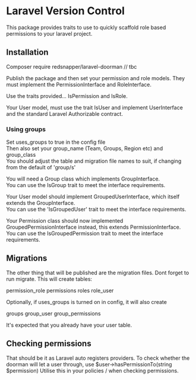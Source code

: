 # Laravel Version Control

This package provides traits to use to quickly scaffold role based permissions to your laravel project.

## Installation

Composer require redsnapper/laravel-doorman // tbc

Publish the package and then set your permission and role models. They must implement the PermissionInterface and RoleInterface.

Use the traits provided... IsPermission and IsRole. 

Your User model, must use the trait IsUser and implement UserInterface and the standard Laravel Authorizable contract.

### Using groups

Set uses_groups to true in the config file  
Then also set your group_name (Team, Groups, Region etc) and group_class  
You should adjust the table and migration file names to suit, if changing from the default of 'group/s'

You will need a Group class which implements GroupInterface.  
You can use the IsGroup trait to meet the interface requirements.  

Your User model should implement GroupedUserInterface, which itself extends the GroupInterface.  
You can use the 'IsGroupedUser' trait to meet the interface requirements.

Your Permission class should now implemented GroupedPermissionInterface instead, this extends PermissionInterface.  
You can use the IsGroupedPermission trait to meet the interface requirements. 

## Migrations

The other thing that will be published are the migration files. Dont forget to run migrate. This will create tables:

permission_role
permissions
roles
role_user

Optionally, if uses_groups is turned on in config, it will also create

groups
group_user
group_permissions

It's expected that you already have your user table.

## Checking permissions

That should be it as Laravel auto registers providers. 
To check whether the doorman will let a user through, use $user->hasPermissionTo(string $permission)
Utilise this in your policies / when checking permissions.
